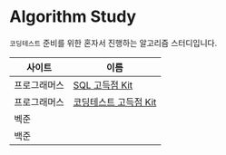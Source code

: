 # Algorithm Study
`코딩테스트` 준비를 위한 혼자서 진행하는 알고리즘 스터디입니다.

| 사이트    | 이름                                                                                                                                                                            |
|--------|-------------------------------------------------------------------------------------------------------------------------------------------------------------------------------|
| 프로그래머스 | [SQL 고득점 Kit](https://github.com/SSUHYUNKIM/algorithm-study/tree/main/%5B%ED%94%84%EB%A1%9C%EA%B7%B8%EB%9E%98%EB%A8%B8%EC%8A%A4%5D%20SQL%20%EA%B3%A0%EB%93%9D%EC%A0%90%20Kit) |
| 프로그래머스 | [코딩테스트 고득점 Kit](https://github.com/SSUHYUNKIM/algorithm-study/tree/main/%5B%ED%94%84%EB%A1%9C%EA%B7%B8%EB%9E%98%EB%A8%B8%EC%8A%A4%5D%20%EC%BD%94%EB%94%A9%ED%85%8C%EC%8A%A4%ED%8A%B8%20%EA%B3%A0%EB%93%9D%EC%A0%90%20Kit)|
|벡준| |
|백준| |
